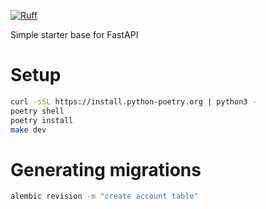 [![Ruff](https://img.shields.io/endpoint?url=https://raw.githubusercontent.com/charliermarsh/ruff/main/assets/badge/v2.json)](https://github.com/astral-sh/ruff)

Simple starter base for FastAPI

# Setup

```bash
curl -sSL https://install.python-poetry.org | python3 -
poetry shell
poetry install
make dev
```

# Generating migrations

```bash
alembic revision -m "create account table"
```
